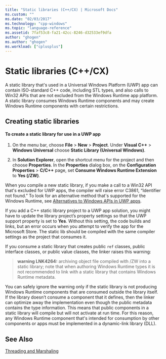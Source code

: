 ```yaml
---
title: "Static libraries (C++/CX) | Microsoft Docs"
ms.custom: ""
ms.date: "02/03/2017"
ms.technology: "cpp-windows"
ms.topic: "language-reference"
ms.assetid: 7faf53c8-fa21-42cc-8246-d32533ef9dfa
author: "ghogen"
ms.author: "ghogen"
ms.workload: ["cplusplus"]
---
```

# Static libraries (C++/CX)
A static library that's used in a Universal Windows Platform (UWP) app can contain ISO-standard C++ code, including STL types, and also calls to Win32 APIs that are not excluded from the Windows Runtime app platform. A static library consumes Windows Runtime components and may create Windows Runtime components with certain restrictions.  
  
## Creating static libraries  
  
#### To create a static library for use in a UWP app  
  
1.  On the menu bar, choose **File** > **New** > **Project**. Under **Visual C++** > **Windows Universal** choose **Static Library (Universal Windows)**.  
  
2.  In **Solution Explorer**, open the shortcut menu for the project and then choose **Properties**. In the **Properties** dialog box, on the **Configuration Properties** > **C/C++** page, set **Consume Windows Runtime Extension** to **Yes (/ZW)**.  
  
 When you compile a new static library, if you make a call to a Win32 API that's excluded for UWP apps, the compiler will raise error C3861, “Identifier not found.” To look for an alternative method that's supported for the Windows Runtime, see [Alternatives to Windows APIs in UWP apps](/uwp/win32-and-com/alternatives-to-windows-apis-uwp).  
  
 If you add a C++ static library project to a UWP app solution, you might have to update the library project’s property settings so that the UWP support property is set to **Yes**. Without this setting, the code builds and links, but an error occurs when you attempt to verify the app for the Microsoft Store. The static lib should be compiled with the same compiler settings as the project that consumes it.  
  
 If you consume a static library that creates public `ref` classes, public interface classes, or public value classes, the linker raises this warning:  
  
> **warning LNK4264:** archiving object file compiled with /ZW into a static library; note that when authoring Windows Runtime types it is not recommended to link with a static library that contains Windows Runtime metadata.  
  
 You can safely ignore the warning only if the static library is not producing Windows Runtime components that are consumed outside the library itself. If the library doesn’t consume a component that it defines, then the linker can optimize away the implementation even though the public metadata contains the type information. This means that public components in a static library will compile but will not activate at run time. For this reason, any Windows Runtime component that's intended for consumption by other components or apps must be implemented in a dynamic-link library (DLL).  
  
## See Also  
 [Threading and Marshaling](../cppcx/threading-and-marshaling-c-cx.md)